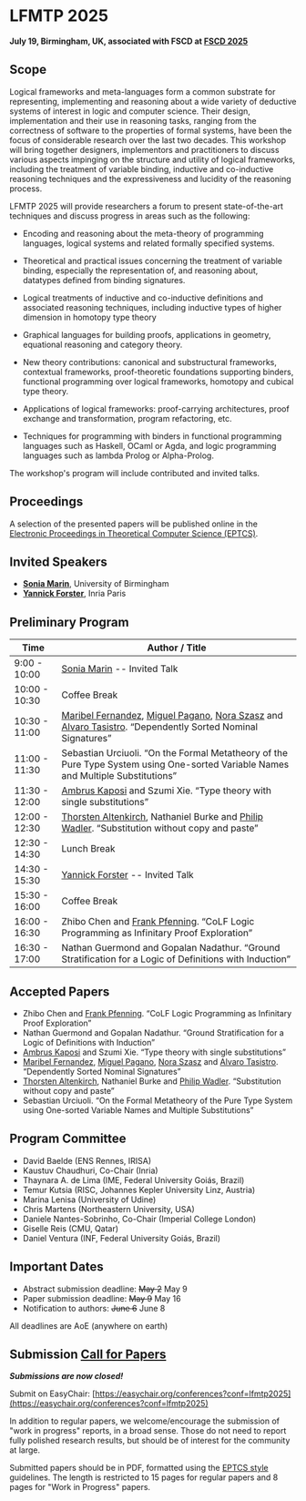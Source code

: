 # LFMTP 2025

**July 19, Birmingham, UK, associated with FSCD at [FSCD 2025](https://fscd2025.github.io)**

## Scope

Logical frameworks and meta-languages form a common substrate for
representing, implementing and reasoning about a wide variety of
deductive systems of interest in logic and computer science. Their
design, implementation and their use in reasoning tasks, ranging from
the correctness of software to the properties of formal systems,
have been the focus of considerable research over the last two decades.
This workshop will bring together designers, implementors and
practitioners to discuss various aspects impinging on the structure and
utility of logical frameworks, including the treatment of variable
binding, inductive and co-inductive reasoning techniques and the
expressiveness and lucidity of the reasoning process.

LFMTP 2025 will provide researchers a forum to present state-of-the-art
techniques and discuss progress in areas such as the following:

- Encoding and reasoning about the meta-theory of programming languages,
  logical systems and related formally specified systems.

- Theoretical and practical issues concerning the treatment of variable
  binding, especially the representation of, and reasoning about,
  datatypes defined from binding signatures.

- Logical treatments of inductive and co-inductive definitions and
  associated reasoning techniques, including inductive types of higher
  dimension in homotopy type theory

- Graphical languages for building proofs, applications in geometry,
  equational reasoning and category theory.

- New theory contributions: canonical and substructural frameworks,
  contextual frameworks, proof-theoretic foundations supporting
  binders, functional programming over logical frameworks,
  homotopy and cubical type theory.

- Applications of logical frameworks: proof-carrying architectures,
  proof exchange and transformation, program refactoring, etc.

- Techniques for programming with binders in functional programming
  languages such as Haskell, OCaml or Agda, and logic programming
  languages such as lambda Prolog or Alpha-Prolog.

The workshop's program will include contributed and invited talks.

## Proceedings

A selection of the presented papers will be published online in the [Electronic Proceedings in Theoretical Computer Science (EPTCS)](https://eptcs.org).

## Invited Speakers

- **[Sonia Marin](https://filipendule.github.io/)**, University of Birmingham
- **[Yannick Forster](https://yforster.de/)**, Inria Paris

## Preliminary Program

|Time | Author / Title
|-----| ------- |
|  9:00 - 10:00 | [Sonia Marin](https://filipendule.github.io/) -- Invited Talk
| 10:00 - 10:30 | Coffee Break
| 10:30 - 11:00 | [Maribel Fernandez](http://www.inf.kcl.ac.uk/staff/maribel), [Miguel Pagano](http://cs.famaf.unc.edu.ar/~mpagano/), [Nora Szasz](http://fi.ort.edu.uy/nora-szasz-en) and [Alvaro Tasistro](http://fi.ort.edu.uy/alvaro-tasistro-en). “Dependently Sorted Nominal Signatures”
| 11:00 - 11:30 | Sebastian Urciuoli. “On the Formal Metatheory of the Pure Type System using One-sorted Variable Names and Multiple Substitutions”
| 11:30 - 12:00 | [Ambrus Kaposi](http://akaposi.github.io/) and Szumi Xie. “Type theory with single substitutions”
| 12:00 - 12:30 | [Thorsten Altenkirch](http://www.cs.nott.ac.uk/~txa/), Nathaniel Burke and [Philip Wadler](http://homepages.inf.ed.ac.uk/wadler/). “Substitution without copy and paste”
| 12:30 - 14:30 | Lunch Break
| 14:30 - 15:30 | [Yannick Forster](https://yforster.de/) -- Invited Talk
| 15:30 - 16:00 | Coffee Break
| 16:00 - 16:30 | Zhibo Chen and [Frank Pfenning](http://www.cs.cmu.edu/~fp/). “CoLF Logic Programming as Infinitary Proof Exploration”
| 16:30 - 17:00 | Nathan Guermond and Gopalan Nadathur. “Ground Stratification for a Logic of Definitions with Induction”

## Accepted Papers

* Zhibo Chen and [Frank Pfenning](http://www.cs.cmu.edu/~fp/). “CoLF Logic Programming as Infinitary Proof Exploration”
* Nathan Guermond and Gopalan Nadathur. “Ground Stratification for a Logic of Definitions with Induction”
* [Ambrus Kaposi](http://akaposi.github.io/) and Szumi Xie. “Type theory with single substitutions”
* [Maribel Fernandez](http://www.inf.kcl.ac.uk/staff/maribel), [Miguel Pagano](http://cs.famaf.unc.edu.ar/~mpagano/), [Nora Szasz](http://fi.ort.edu.uy/nora-szasz-en) and [Alvaro Tasistro](http://fi.ort.edu.uy/alvaro-tasistro-en). “Dependently Sorted Nominal Signatures”
* [Thorsten Altenkirch](http://www.cs.nott.ac.uk/~txa/), Nathaniel Burke and [Philip Wadler](http://homepages.inf.ed.ac.uk/wadler/). “Substitution without copy and paste”
* Sebastian Urciuoli. “On the Formal Metatheory of the Pure Type System using One-sorted Variable Names and Multiple Substitutions”

## Program Committee

- David Baelde (ENS Rennes, IRISA)
- Kaustuv Chaudhuri, Co-Chair (Inria)
- Thaynara A. de Lima (IME, Federal University Goiás, Brazil)
- Temur Kutsia (RISC, Johannes Kepler University Linz, Austria)
- Marina Lenisa (University of Udine)
- Chris Martens (Northeastern University, USA)
- Daniele Nantes-Sobrinho, Co-Chair (Imperial College London)
- Giselle Reis (CMU, Qatar)
- Daniel Ventura (INF, Federal University Goiás, Brazil)

## Important Dates

- Abstract submission deadline: ~~May 2~~ May 9
- Paper submission deadline:    ~~May 9~~ May 16
- Notification to authors:      ~~June 6~~ June 8

All deadlines are AoE (anywhere on earth)

## Submission [Call for Papers](https://lfmtp.github.io/lfmtp-page/workshops/2025/CFP.txt)

***Submissions are now closed!***

Submit on EasyChair: [https://easychair.org/conferences?conf=lfmtp2025](https://easychair.org/conferences?conf=lfmtp2025)

In addition to regular papers, we welcome/encourage the submission of
"work in progress" reports, in a broad sense. Those do not need to
report fully polished research results, but should be of interest for
the community at large.

Submitted papers should be in PDF, formatted using the [EPTCS style](https://info.eptcs.org/)
guidelines. The length is restricted to 15 pages for regular papers and
8 pages for "Work in Progress" papers.
